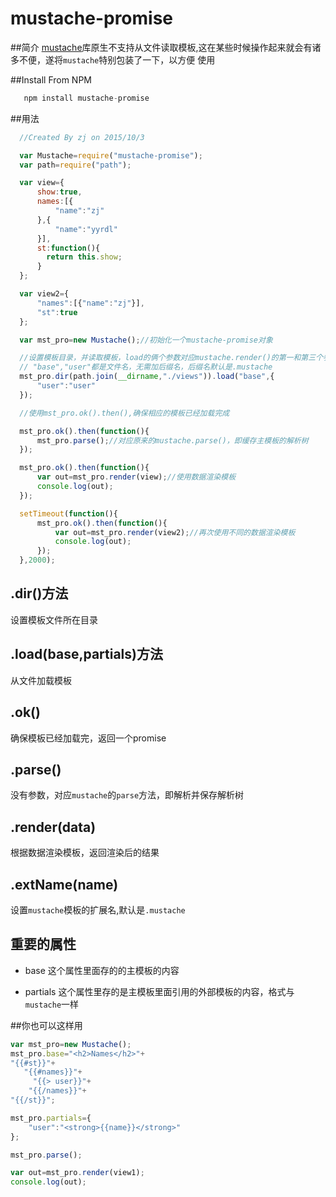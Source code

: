 # mustache-promise

##简介
[mustache](https://github.com/janl/mustache.js)库原生不支持从文件读取模板,这在某些时候操作起来就会有诸多不便，遂将`mustache`特别包装了一下，以方便
使用

##Install From NPM
```javascript
   npm install mustache-promise
```
##用法
```javascript
  //Created By zj on 2015/10/3

  var Mustache=require("mustache-promise");
  var path=require("path");

  var view={
      show:true,
      names:[{
          "name":"zj"
      },{
          "name":"yyrdl"
      }],
      st:function(){
        return this.show;
      }
  };

  var view2={
      "names":[{"name":"zj"}],
      "st":true
  };

  var mst_pro=new Mustache();//初始化一个mustache-promise对象

  //设置模板目录，并读取模板，load的俩个参数对应mustache.render()的第一和第三个参数
  // "base","user"都是文件名，无需加后缀名，后缀名默认是.mustache
  mst_pro.dir(path.join(__dirname,"./views")).load("base",{
      "user":"user"
  });

  //使用mst_pro.ok().then(),确保相应的模板已经加载完成

  mst_pro.ok().then(function(){
      mst_pro.parse();//对应原来的mustache.parse()，即缓存主模板的解析树
  });

  mst_pro.ok().then(function(){
      var out=mst_pro.render(view);//使用数据渲染模板
      console.log(out);
  });

  setTimeout(function(){
      mst_pro.ok().then(function(){
          var out=mst_pro.render(view2);//再次使用不同的数据渲染模板
          console.log(out);
      });
  },2000);

```
## .dir()方法
设置模板文件所在目录

## .load(base,partials)方法
从文件加载模板

## .ok()
确保模板已经加载完，返回一个promise

## .parse()
没有参数，对应`mustache`的`parse`方法，即解析并保存解析树

## .render(data)
根据数据渲染模板，返回渲染后的结果

## .extName(name)
设置`mustache`模板的扩展名,默认是`.mustache`

## 重要的属性
* base
这个属性里面存的的主模板的内容

* partials
这个属性里存的是主模板里面引用的外部模板的内容，格式与`mustache`一样

##你也可以这样用

```javascript
var mst_pro=new Mustache();
mst_pro.base="<h2>Names</h2>"+
"{{#st}}"+
   "{{#names}}"+
     "{{> user}}"+
    "{{/names}}"+
"{{/st}}";

mst_pro.partials={
    "user":"<strong>{{name}}</strong>"
};

mst_pro.parse();

var out=mst_pro.render(view1);
console.log(out);
```

